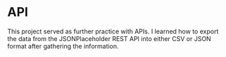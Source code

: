 # API
This project served as further practice with APIs. I learned how to export the data from the JSONPlaceholder REST API into either CSV or JSON format after gathering the information.
